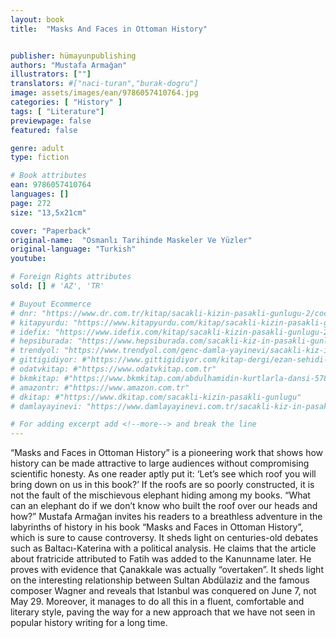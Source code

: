 ```yaml
---
layout: book
title:  "Masks And Faces in Ottoman History"


publisher: hümayunpublishing
authors: "Mustafa Armağan"
illustrators: [""]
translators: #["naci-turan","burak-dogru"]
image: assets/images/ean/9786057410764.jpg
categories: [ "History" ]
tags: [ "Literature"]
previewpage: false
featured: false

genre: adult
type: fiction

# Book attributes
ean: 9786057410764
languages: []
page: 272
size: "13,5x21cm"

cover: "Paperback"
original-name:  "Osmanlı Tarihinde Maskeler Ve Yüzler"
original-language: "Turkish"
youtube:

# Foreign Rights attributes
sold: [] # 'AZ', 'TR'

# Buyout Ecommerce
# dnr: "https://www.dr.com.tr/kitap/sacakli-kizin-pasakli-gunlugu-2/cocuk-ve-genclik/genclik-10-yas/roman-oyku/urunno=0001893059001"
# kitapyurdu: "https://www.kitapyurdu.com/kitap/sacakli-kizin-pasakli-gunlugu-2-/560122.html&filter_name=Sa%C3%A7akl%C4%B1+K%C4%B1z%27%C4%B1n+Pasakl%C4%B1+G%C3%BCnl%C3%BC%C4%9F%C3%BC+2"
# idefix: "https://www.idefix.com/kitap/sacakli-kizin-pasakli-gunlugu-2/cocuk-ve-genclik/genclik-10-yas/roman-oyku/urunno=0001893059001"
# hepsiburada: "https://www.hepsiburada.com/sacakli-kiz-in-pasakli-gunlugu-2-damla-yayinevi-p-HBV000012ER86"
# trendyol: "https://www.trendyol.com/genc-damla-yayinevi/sacakli-kiz-in-pasakli-gunlugu-2-p-54825777"
# gittigidiyor: #"https://www.gittigidiyor.com/kitap-dergi/ezan-sehidi-adnan-menderes_pdp_732728793"
# odatvkitap: #"https://www.odatvkitap.com.tr"
# bkmkitap: #"https://www.bkmkitap.com/abdulhamidin-kurtlarla-dansi-578226"
# amazontr: #"https://www.amazon.com.tr"
# dkitap: #"https://www.dkitap.com/sacakli-kizin-pasakli-gunlugu"
# damlayayinevi: "https://www.damlayayinevi.com.tr/sacakli-kiz-in-pasakli-gunlugu-2-bu-iste-bi-terslik-var"

# For adding excerpt add <!--more--> and break the line
---
```

“Masks and Faces in Ottoman History” is a pioneering work that shows how history can be made
attractive to large audiences without compromising
scientific honesty. As one reader aptly put it: ‘Let’s
see which roof you will bring down on us in this
book?’ If the roofs are so poorly constructed, it is
not the fault of the mischievous elephant hiding
among my books. “What can an elephant do if we
don’t know who built the roof over our heads and
how?”
Mustafa Armağan invites his readers to a breathless adventure in the labyrinths of history in his
book “Masks and Faces in Ottoman History”,
which is sure to cause controversy. It sheds light
on centuries-old debates such as Baltacı-Katerina
with a political analysis. He claims that the article
about fratricide attributed to Fatih was added to
the Kanunname later. He proves with evidence
that Çanakkale was actually “overtaken”. It sheds
light on the interesting relationship between Sultan
Abdülaziz and the famous composer Wagner and
reveals that Istanbul was conquered on June 7,
not May 29. Moreover, it manages to do all this in
a fluent, comfortable and literary style, paving the
way for a new approach that we have not seen in
popular history writing for a long time.
<!--more--> 

